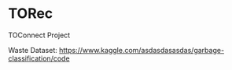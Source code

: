 # TORec
TOConnect Project


Waste Dataset: https://www.kaggle.com/asdasdasasdas/garbage-classification/code
